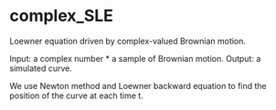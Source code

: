 # complex_SLE
Loewner equation driven by complex-valued Brownian motion.

Input: a complex number * a sample of Brownian motion.
Output: a simulated curve.

We use Newton method and Loewner backward equation to find the position of the curve at each time t.
